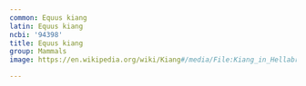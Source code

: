 ```yaml
---
common: Equus kiang
latin: Equus kiang
ncbi: '94398'
title: Equus kiang
group: Mammals
image: https://en.wikipedia.org/wiki/Kiang#/media/File:Kiang_in_Hellabrunn.jpg

---
```

